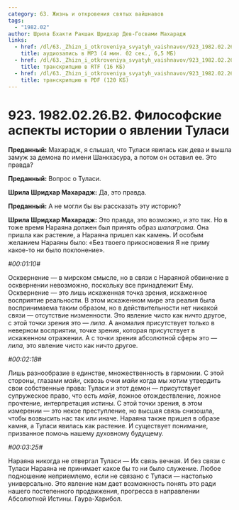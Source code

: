 ```yaml
---
category: 63. Жизнь и откровения святых вайшнавов
tags:
  - "1982.02"
author: Шрила Бхакти Ракшак Шридхар Дев-Госвами Махарадж
links:
  - href: /dl/63._Zhizn_i_otkroveniya_svyatyh_vaishnavov/923_1982.02.26.B2_SridharMj_Filosofskie_aspekty_istorii_o_javlenii_Tulasi.mp3
    title: аудиозапись в MP3 (4 мин. 02 сек., 6,5 МБ)
  - href: /dl/63._Zhizn_i_otkroveniya_svyatyh_vaishnavov/923_1982.02.26.B2_SridharMj_Filosofskie_aspekty_istorii_o_javlenii_Tulasi.rtf
    title: транскрипцию в RTF (16 КБ)
  - href: /dl/63._Zhizn_i_otkroveniya_svyatyh_vaishnavov/923_1982.02.26.B2_SridharMj_Filosofskie_aspekty_istorii_o_javlenii_Tulasi.pdf
    title: транскрипцию в PDF (120 КБ)
---
```


# 923. 1982.02.26.B2. Философские аспекты истории о явлении Туласи

**Преданный:** Махарадж, я слышал, что Туласи явилась как дева и вышла замуж за демона по имени Шанкхасура, а потом он оставил ее. Это правда?

**Преданный:** Вопрос о Туласи.

**Шрила Шридхар Махарадж:** Да, это правда.

**Преданный:** А не могли бы вы рассказать эту историю?

**Шрила Шридхар Махарадж:** Это правда, это возможно, и это так. Но в тоже время Нараяна должен был принять образ *шалаграма*. Она пришла как растение, а Нараяна пришел как камень. И особым желанием Нараяны было: «Без твоего прикосновения Я не приму какое-то ни было поклонение».

*#00:01:10#*

Осквернение — в мирском смысле, но в связи с Нараяной обвинение в осквернении невозможно, поскольку все принадлежит Ему. Осквернение — это лишь искаженная точка зрения, искаженное восприятие реальности. В этом искаженном мире эта реалия была воспринимаема таким образом, но в действительности нет никакой связи — отсутствие низменности. Это явление чисто как ничто другое, с этой точки зрения это — *лила*. А аномалия присутствует только в неверном восприятии, точке зрения, которая присутствует в искаженном отражении. А с точки зрения абсолютной сферы это — *лила*, это явление чисто как ничто другое.

*#00:02:18#*

Лишь разнообразие в единстве, множественность в гармонии. С этой стороны, глазами *майи*, сквозь очки *майи* когда мы хотим утвердить свои собственные права: Туласи и этот демон — присутствует супружеское право, что есть *майя*, ложное отождествление, ложное прочтение, интерпретация истины. С этой точки зрения, в этом измерении — это некое преступление, но высшая связь снизошла, чтобы возвысить нас так или иначе. Нараяна также пришел в образе камня, а Туласи явилась как растение. И существует понимание, призванное помочь нашему духовному будущему.

*#00:03:25#*

Нараяна никогда не отвергал Туласи — Их связь вечная. И без связи с Туласи Нараяна не принимает какое бы то ни было служение. Любое подношение неприемлемо, если не связано с Туласи — настолько универсально. Это явление нам дает возможность понять это ради нашего постепенного продвижения, прогресса в направлении Абсолютной Истины. Гаура-Харибол.

